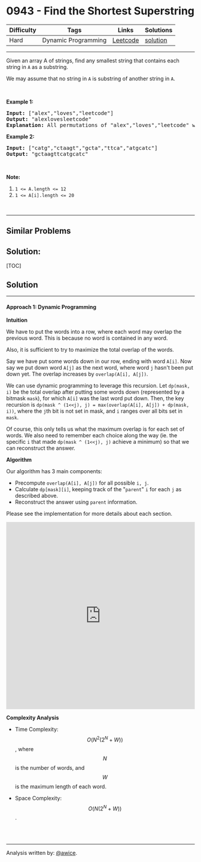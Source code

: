 # 0943 - Find the Shortest Superstring

Difficulty  | Tags | Links | Solutions
----------- | ---- | ----- | -----
Hard | Dynamic Programming | [Leetcode](https://leetcode.com/problems/find-the-shortest-superstring) | [solution](https://leetcode.com/problems/find-the-shortest-superstring/solution/)


-----------

<p>Given an array A of strings, find any&nbsp;smallest string that contains each string in <code>A</code> as a&nbsp;substring.</p>

<p>We may assume that no string in <code>A</code> is substring of another string in <code>A</code>.</p>

<div>&nbsp;</div>

<div>
<p><strong>Example 1:</strong></p>

<pre>
<strong>Input: </strong><span id="example-input-1-1">[&quot;alex&quot;,&quot;loves&quot;,&quot;leetcode&quot;]</span>
<strong>Output: </strong><span id="example-output-1">&quot;alexlovesleetcode&quot;</span>
<strong>Explanation: </strong>All permutations of &quot;alex&quot;,&quot;loves&quot;,&quot;leetcode&quot; would also be accepted.
</pre>

<div>
<p><strong>Example 2:</strong></p>

<pre>
<strong>Input: </strong><span id="example-input-2-1">[&quot;catg&quot;,&quot;ctaagt&quot;,&quot;gcta&quot;,&quot;ttca&quot;,&quot;atgcatc&quot;]</span>
<strong>Output: </strong><span id="example-output-2">&quot;gctaagttcatgcatc&quot;</span></pre>

<p>&nbsp;</p>
</div>
</div>

<p><strong>Note:</strong></p>

<ol>
	<li><code>1 &lt;= A.length &lt;= 12</code></li>
	<li><code>1 &lt;= A[i].length &lt;= 20</code></li>
</ol>

<div>
<div>&nbsp;</div>
</div>

-----------


## Similar Problems




## Solution:

[TOC]

## Solution
---
#### Approach 1: Dynamic Programming

**Intuition**

We have to put the words into a row, where each word may overlap the previous word.  This is because no word is contained in any word.

Also, it is sufficient to try to maximize the total overlap of the words.

Say we have put some words down in our row, ending with word `A[i]`.  Now say we put down word `A[j]` as the next word, where word `j` hasn't been put down yet.  The overlap increases by `overlap(A[i], A[j])`.

We can use dynamic programming to leverage this recursion.  Let `dp(mask, i)` be the total overlap after putting some words down (represented by a bitmask `mask`), for which `A[i]` was the last word put down.  Then, the key recursion is `dp(mask ^ (1<<j), j) = max(overlap(A[i], A[j]) + dp(mask, i))`, where the `j`th bit is not set in mask, and `i` ranges over all bits set in `mask`.

Of course, this only tells us what the maximum overlap is for each set of words.  We also need to remember each choice along the way (ie. the specific `i` that made `dp(mask ^ (1<<j), j)` achieve a minimum) so that we can reconstruct the answer.

**Algorithm**

Our algorithm has 3 main components:

* Precompute `overlap(A[i], A[j])` for all possible `i, j`.
* Calculate `dp[mask][i]`, keeping track of the "`parent`" `i` for each `j` as described above.
* Reconstruct the answer using `parent` information.

Please see the implementation for more details about each section.

<iframe src="https://leetcode.com/playground/bMRiuMrv/shared" frameBorder="0" width="100%" height="500" name="bMRiuMrv"></iframe>

**Complexity Analysis**

* Time Complexity:  $$O(N^2 (2^N + W))$$, where $$N$$ is the number of words, and $$W$$ is the maximum length of each word.

* Space Complexity:  $$O(N (2^N + W))$$.
<br />
<br />


---


Analysis written by: [@awice](https://leetcode.com/awice).
